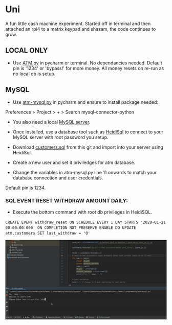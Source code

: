 # Uni
A fun little cash machine experiment. Started off in terminal and then attached an rpi4 to a matrix keypad and shazam, the code continues to grow.

## LOCAL ONLY
- Use [ATM.py](https://github.com/JakeCureton/Uni/blob/main/ATM.py) in pycharm or terminal. No dependancies needed.
Default pin is '1234' or 'bypass!' for more money. All money resets on re-run as no local db is setup.

## MySQL 
- Use [atm-mysql.py](https://github.com/JakeCureton/Uni/blob/main/atm-mysql.py) in pycharm and ensure to install package needed:

Preferences > Project > + > Search mysql-connector-python

- You also need a local [MySQL server](https://dev.mysql.com/downloads/mysql/). 

- Once installed, use a database tool such as [HeidiSql](https://www.heidisql.com/download.php) to connect to your MySQL server with root password you setup. 

- Download [customers.sql](https://github.com/JakeCureton/Uni/blob/main/customers.sql) from this git and import into your server using HeidiSql.

- Create a new user and set it priviledges for atm database.

- Change the variables in atm-mysql.py line 11 onwards to match your database connection and user credentials.

Default pin is 1234.

### SQL EVENT RESET WITHDRAW AMOUNT DAILY: 
- Execute the bottom command with root db privileges in HeidiSQL.

`CREATE EVENT withdraw_reset
ON SCHEDULE EVERY 1 DAY
STARTS '2020-01-21 00:00:00.000'
ON COMPLETION NOT PRESERVE
ENABLE
DO UPDATE atm.customers SET last_withdraw = '0'`


![](in-action.gif)
